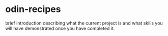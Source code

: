 # odin-recipes
brief introduction describing what the current project is and what skills you will have demonstrated once you have completed it.